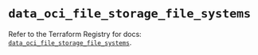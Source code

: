 # `data_oci_file_storage_file_systems`

Refer to the Terraform Registry for docs: [`data_oci_file_storage_file_systems`](https://registry.terraform.io/providers/hashicorp/oci/7.19.0/docs/data-sources/file_storage_file_systems).
